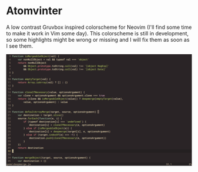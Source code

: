 # Atomvinter

A low contrast Gruvbox inspired colorscheme for Neovim (I'll find some time to make it work in Vim some day). This colorscheme is still in development, so some highlights might be wrong or missing and I will fix them as soon as I see them.

![Preview](https://raw.githubusercontent.com/tunnan/atomvinter/main/look.png)
